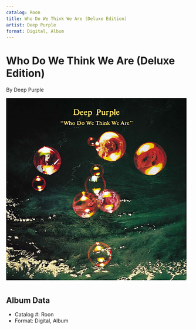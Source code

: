```yaml
---
catalog: Roon
title: Who Do We Think We Are (Deluxe Edition)
artist: Deep Purple
format: Digital, Album
---
```


# Who Do We Think We Are (Deluxe Edition)

By Deep Purple

![](../../assets/albumcovers/Deep_Purple-Who_Do_We_Think_We_Are_Deluxe_Edition.png)

## Album Data

- Catalog #: Roon
- Format: Digital, Album

